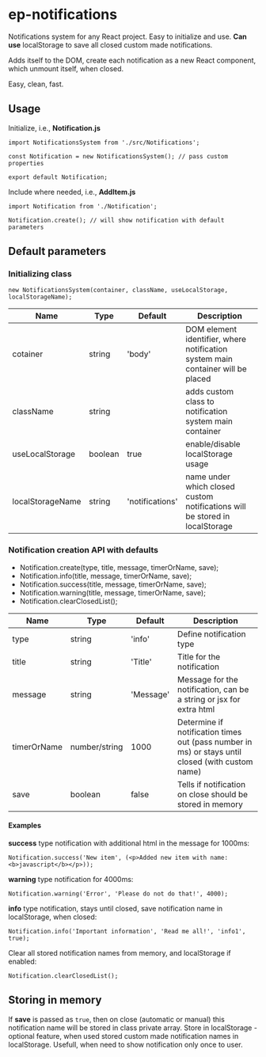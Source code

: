 # ep-notifications

Notifications system for any React project. Easy to initialize and use.
**Can use** localStorage to save all closed custom made notifications.

Adds itself to the DOM, create each notification as a new React component, which unmount itself, when closed.

Easy, clean, fast.

## Usage

Initialize, i.e., **Notification.js**
```
import NotificationsSystem from './src/Notifications';

const Notification = new NotificationsSystem(); // pass custom properties

export default Notification;
```

Include where needed, i.e., **AddItem.js**
```
import Notification from './Notification';

Notification.create(); // will show notification with default parameters
```

## Default parameters

### Initializing class

```
new NotificationsSystem(container, className, useLocalStorage, localStorageName);
```

| Name | Type | Default | Description |
|------|------|---------|-------------|
| cotainer | string | 'body' | DOM element identifier, where notification system main container will be placed |
| className | string |  | adds custom class to notification system main container |
| useLocalStorage | boolean | true | enable/disable localStorage usage |
| localStorageName | string | 'notifications' | name under which closed custom notifications will be stored in localStorage |

### Notification creation API with defaults

- Notification.create(type, title, message, timerOrName, save);
- Notification.info(title, message, timerOrName, save);
- Notification.success(title, message, timerOrName, save);
- Notification.warning(title, message, timerOrName, save);
- Notification.clearClosedList();

| Name | Type | Default | Description |
|------|------|---------|-------------|
| type | string | 'info' | Define notification type |
| title | string | 'Title' | Title for the notification |
| message | string | 'Message' | Message for the notification, can be a string or jsx for extra html |
| timerOrName | number/string | 1000 | Determine if notification times out (pass number in ms) or stays until closed (with custom name) |
| save | boolean | false | Tells if notification on close should be stored in memory |

#### Examples

**success** type notification with additional html in the message for 1000ms:
```
Notification.success('New item', (<p>Added new item with name: <b>javascript</b></p>));
```

**warning** type notification for 4000ms:
```
Notification.warning('Error', 'Please do not do that!', 4000);
```

**info** type notification, stays until closed, save notification name in localStorage, when closed:
```
Notification.info('Important information', 'Read me all!', 'info1', true);
```

Clear all stored notification names from memory, and localStorage if enabled:
```
Notification.clearClosedList();
```

## Storing in memory

If **save** is passed as `true`, then on close (automatic or manual) this notification name will be stored in class private array.
Store in localStorage - optional feature, when used stored custom made notification names in localStorage. Usefull, when need to show notification only once to user.
